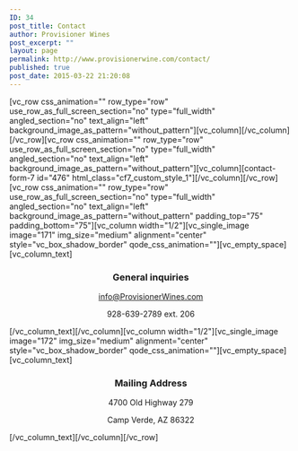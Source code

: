 ```yaml
---
ID: 34
post_title: Contact
author: Provisioner Wines
post_excerpt: ""
layout: page
permalink: http://www.provisionerwine.com/contact/
published: true
post_date: 2015-03-22 21:20:08
---
```

[vc_row css_animation="" row_type="row" use_row_as_full_screen_section="no" type="full_width" angled_section="no" text_align="left" background_image_as_pattern="without_pattern"][vc_column][/vc_column][/vc_row][vc_row css_animation="" row_type="row" use_row_as_full_screen_section="no" type="full_width" angled_section="no" text_align="left" background_image_as_pattern="without_pattern"][vc_column][contact-form-7 id="476" html_class="cf7_custom_style_1"][/vc_column][/vc_row][vc_row css_animation="" row_type="row" use_row_as_full_screen_section="no" type="full_width" angled_section="no" text_align="left" background_image_as_pattern="without_pattern" padding_top="75" padding_bottom="75"][vc_column width="1/2"][vc_single_image image="171" img_size="medium" alignment="center" style="vc_box_shadow_border" qode_css_animation=""][vc_empty_space][vc_column_text]
<h3 style="text-align: center;">General inquiries</h3>
<p style="text-align: center;"><a href="mailto:info@ProvisionerWines.com">info@ProvisionerWines.com</a></p>
<p style="text-align: center;">928-639-2789 ext. 206</p>
[/vc_column_text][/vc_column][vc_column width="1/2"][vc_single_image image="172" img_size="medium" alignment="center" style="vc_box_shadow_border" qode_css_animation=""][vc_empty_space][vc_column_text]
<h3 style="text-align: center;">Mailing Address</h3>
<p style="text-align: center;">4700 Old Highway 279</p>
<p style="text-align: center;">Camp Verde, AZ 86322</p>
[/vc_column_text][/vc_column][/vc_row]